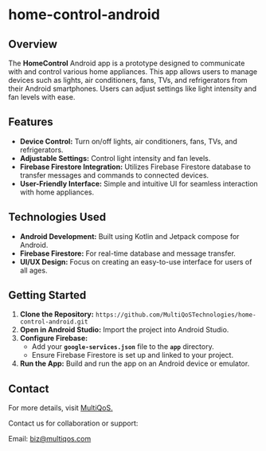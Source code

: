 # home-control-android

## Overview

The **HomeControl** Android app is a prototype designed to communicate with and control various home appliances. 
This app allows users to manage devices such as lights, air conditioners, fans, TVs, and refrigerators from their Android smartphones. 
Users can adjust settings like light intensity and fan levels with ease.

## Features

- **Device Control:** Turn on/off lights, air conditioners, fans, TVs, and refrigerators.
- **Adjustable Settings:** Control light intensity and fan levels.
- **Firebase Firestore Integration:** Utilizes Firebase Firestore database to transfer messages and commands to connected devices.
- **User-Friendly Interface:** Simple and intuitive UI for seamless interaction with home appliances.

## Technologies Used

- **Android Development:** Built using Kotlin and Jetpack compose for Android.
- **Firebase Firestore:** For real-time database and message transfer.
- **UI/UX Design:** Focus on creating an easy-to-use interface for users of all ages.

## Getting Started

1. **Clone the Repository:**
   `https://github.com/MultiQoSTechnologies/home-control-android.git`
2. **Open in Android Studio:** Import the project into Android Studio.
3. **Configure Firebase:**
    - Add your **`google-services.json`** file to the **`app`** directory.
    - Ensure Firebase Firestore is set up and linked to your project.
4. **Run the App:** Build and run the app on an Android device or emulator.

## Contact

For more details, visit [MultiQoS.](https://multiqos.com/)

Contact us for collaboration or support:

Email: biz@multiqos.com
